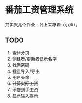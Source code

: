 # 番茄工资管理系统

其实就是个作业，发上来存着（小声）。

## TODO

1. 查询分页
2. 创建者/更新者显示名字
3. 找回密码
4. 批量导入/导出
5. 用户头像
6. <s>计算实际工资</s>
7. <s>添加到手工资</s>
8. <s>显示输入提示</s>
